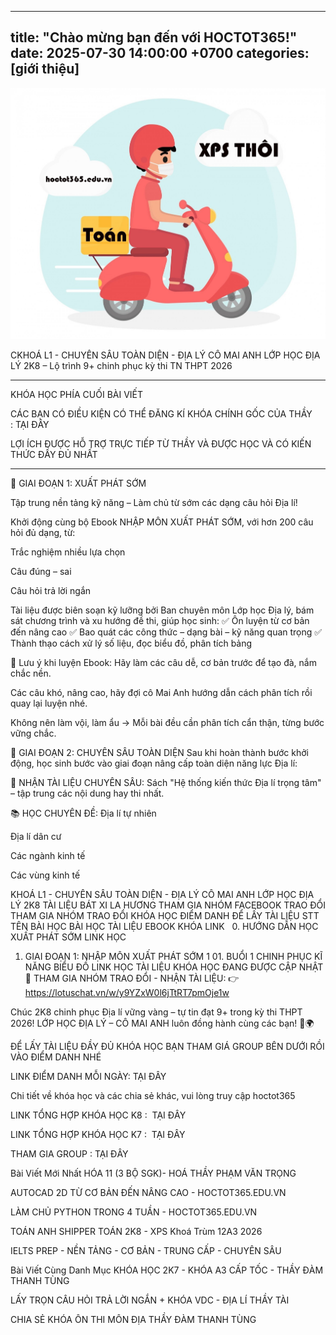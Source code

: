 
---
title: "Chào mừng bạn đến với HOCTOT365!"
date: 2025-07-30 14:00:00 +0700
categories: [giới thiệu]
---

![Hình minh họa](/_posts/image-1.png)

CKHOÁ L1 - CHUYÊN SÂU TOÀN DIỆN - ĐỊA LÝ CÔ MAI ANH
LỚP HỌC ĐỊA LÝ 2K8 – Lộ trình 9+ chinh phục kỳ thi TN THPT 2026

-------------------------------------------------------------------------------

KHÓA HỌC PHÍA CUỐI BÀI VIẾT

CÁC BẠN CÓ ĐIỀU KIỆN CÓ THỂ ĐĂNG KÍ KHÓA CHÍNH GỐC CỦA THẦY : TẠI ĐÂY

LỢI ÍCH ĐƯỢC HỖ TRỢ TRỰC TIẾP TỪ THẦY VÀ ĐƯỢC HỌC VÀ CÓ KIẾN THỨC ĐẦY ĐỦ NHẤT

-------------------------------------------------------------------------------

🌱 GIAI ĐOẠN 1: XUẤT PHÁT SỚM


Tập trung nền tảng kỹ năng – Làm chủ từ sớm các dạng câu hỏi Địa lí!

Khởi động cùng bộ Ebook NHẬP MÔN XUẤT PHÁT SỚM, với hơn 200 câu hỏi đủ dạng, từ:

Trắc nghiệm nhiều lựa chọn

Câu đúng – sai

Câu hỏi trả lời ngắn

Tài liệu được biên soạn kỹ lưỡng bởi Ban chuyên môn Lớp học Địa lý, bám sát chương trình và xu hướng đề thi, giúp học sinh:
✅ Ôn luyện từ cơ bản đến nâng cao
✅ Bao quát các công thức – dạng bài – kỹ năng quan trọng
✅ Thành thạo cách xử lý số liệu, đọc biểu đồ, phân tích bảng

🔔 Lưu ý khi luyện Ebook:
Hãy làm các câu dễ, cơ bản trước để tạo đà, nắm chắc nền.

Các câu khó, nâng cao, hãy đợi cô Mai Anh hướng dẫn cách phân tích rồi quay lại luyện nhé.

Không nên làm vội, làm ẩu → Mỗi bài đều cần phân tích cẩn thận, từng bước vững chắc.

🎯 GIAI ĐOẠN 2: CHUYÊN SÂU TOÀN DIỆN
Sau khi hoàn thành bước khởi động, học sinh bước vào giai đoạn nâng cấp toàn diện năng lực Địa lí:

📖 NHẬN TÀI LIỆU CHUYÊN SÂU:
Sách "Hệ thống kiến thức Địa lí trọng tâm" – tập trung các nội dung hay thi nhất.

📚 HỌC CHUYÊN ĐỀ:
Địa lí tự nhiên

Địa lí dân cư

Các ngành kinh tế

Các vùng kinh tế

KHOÁ L1 - CHUYÊN SÂU TOÀN DIỆN - ĐỊA LÝ CÔ MAI ANH LỚP HỌC ĐỊA LÝ 2K8
TÀI LIỆU BÁT XI LA HƯƠNG
THAM GIA NHÓM FACEBOOK TRAO ĐỔI
THAM GIA NHÓM TRAO ĐỔI KHÓA HỌC
ĐIỂM DANH ĐỂ LẤY TÀI LIỆU
STT	TÊN BÀI HỌC	BÀI HỌC	
TÀI LIỆU
EBOOK KHÓA	LINK
 	0. HƯỚNG DẪN HỌC XUẤT PHÁT SỚM	LINK HỌC	 
1. GIAI ĐOẠN 1: NHẬP MÔN XUẤT PHÁT SỚM
1	01. BUỔI 1 CHINH PHỤC KĨ NĂNG BIỂU ĐỒ	LINK HỌC	TÀI LIỆU
KHÓA HỌC ĐANG ĐƯỢC CẬP NHẬT
🔗 THAM GIA NHÓM TRAO ĐỔI - NHẬN TÀI LIỆU:
👉 https://lotuschat.vn/w/y9YZxW0l6jTtRT7pmOje1w

Chúc 2K8 chinh phục Địa lí vững vàng – tự tin đạt 9+ trong kỳ thi THPT 2026!
LỚP HỌC ĐỊA LÝ – CÔ MAI ANH luôn đồng hành cùng các bạn! 💪🌍

ĐỂ LẤY TÀI LIỆU ĐẦY ĐỦ KHÓA HỌC BẠN THAM GIÁ GROUP BÊN DƯỚI RỒI VÀO ĐIỂM DANH NHÉ

LINK ĐIỂM DANH MỖI NGÀY: TẠI ĐÂY

Chi tiết về khóa học và các chia sẻ khác, vui lòng truy cập hoctot365

LINK TỔNG HỢP KHÓA HỌC K8 :  TẠI ĐÂY

LINK TỔNG HỢP KHÓA HỌC K7 :  TẠI ĐÂY

THAM GIA GROUP : TẠI ĐÂY


Bài Viết Mới Nhất
HÓA 11 (3 BỘ SGK)- HOÁ THẦY PHẠM VĂN TRỌNG

AUTOCAD 2D TỪ CƠ BẢN ĐẾN NÂNG CAO - HOCTOT365.EDU.VN

LÀM CHỦ PYTHON TRONG 4 TUẦN - HOCTOT365.EDU.VN

TOÁN ANH SHIPPER TOÁN 2K8 - XPS Khoá Trùm 12A3 2026

IELTS PREP - NỀN TẢNG - CƠ BẢN - TRUNG CẤP - CHUYÊN SÂU

Bài Viết Cùng Danh Mục
KHÓA HỌC 2K7 - KHÓA A3 CẤP TỐC - THẦY ĐÀM THANH TÙNG

LẤY TRỌN CÂU HỎI TRẢ LỜI NGẮN + KHÓA VDC - ĐỊA LÍ THẦY TÀI

CHIA SẺ KHÓA ÔN THI MÔN ĐỊA THẦY ĐÀM THANH TÙNG